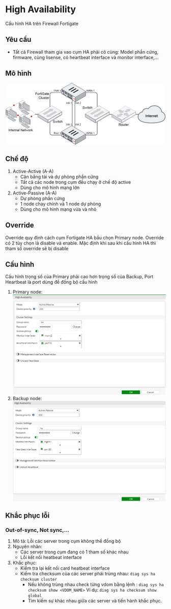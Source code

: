 
# High Availability
Cấu hình HA trên Firewall Fortigate 

## Yêu cầu
- Tất cả Firewall tham gia vao cụm HA phải có cùng: Model phần cứng, firmware, cùng lisense, có heartbeat interface và monitor interface,...

## Mô hình
![mohinh](/images/mohinhhafortigate.png)

## Chế độ
1.	Active-Active (A-A)
	- Cân bẳng tải và dự phòng phần cứng
	- Tất cả các node trong cụm đều chạy ở chế độ active
	- Dùng cho mô hình mạng lớn
2.	Active-Passive (A-A)
	-	Dự phòng phần cứng
	-	1 node chạy chính và 1 node dự phòng
	-	Dùng cho mô hình mạng vừa và nhỏ

## Override
Override quy định cách cụm Fortigate HA bầu chọn Primary node. Override có 2 tùy chọn là disable và enable.
Mặc định khi sau khi cấu hình HA thì tham số override sẽ bị disable

## Cấu hình
Cấu hình trọng số của Primary phải cao hơn trọng số của Backup,
Port Heartbeat là port dùng để đồng bộ cấu hình
1. Primary node:
	![](/images/ha-master-node.png)
2. Backup node:
	![](/images/ha-slave-node.png)

## Khắc phục lỗi
### Out-of-sync, Not sync,...
1.	Mô tả:
	Lỗi các server trong cụm không thể đồng bộ
2.	Nguyên nhân:
	- Các server trong cụm đang có 1 tham số khác nhau
	- Lỗi kết nối heatbeat interface
3.	Khắc phục:
	- Kiểm tra lại kết nối card heatbeat interface
	- Kiểm tra checksum của các server phải trùng nhau: `diag sys ha checksum cluster`
		+ Nếu không trùng nhau check từng vdom bằng lệnh : `diag sys ha checksum show <VDOM_NAME>` Ví dụ: `diag sys ha checksum show global`
		+ Tìm kiếm sự khác nhau giữa các server và tiến hành khắc phục.
		